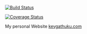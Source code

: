 [![Build Status](https://travis-ci.org/kevgathuku/kevgathuku.svg?branch=master)](https://travis-ci.org/kevgathuku/kevgathuku)

[![Coverage Status](https://img.shields.io/coveralls/kevgathuku/kevgathuku.svg)](https://coveralls.io/r/kevgathuku/kevgathuku?branch=master)

My personal Website [kevgathuku.com](http://kevgathuku.com)
